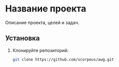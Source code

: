 # Название проекта

Описание проекта, целей и задач.

## Установка

1. Клонируйте репозиторий:
   ```bash
   git clone https://github.com/scorpeus/awg.git
   ```
